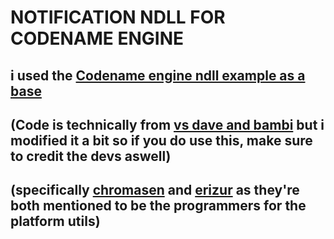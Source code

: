 # NOTIFICATION NDLL FOR CODENAME ENGINE
## i used the [Codename engine ndll example as a base](https://github.com/FNF-CNE-Devs/ndll-example)
## (Code is technically from [vs dave and bambi](https://github.com/BemboLikePizza/VsDave/blob/main/source/PlatformUtil.hx) but i modified it a bit so if you do use this, make sure to credit the devs aswell)
## (specifically [chromasen](https://www.youtube.com/channel/UCgGk4oZt3We-ktkEOV9HY1Q) and [erizur](https://www.youtube.com/channel/UCdCAaQzt9yOGfFM0gJDJ4bQ) as they're both mentioned to be the programmers for the platform utils)
